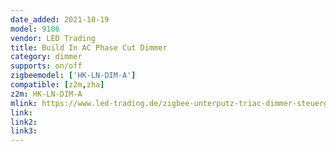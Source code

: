 ```yaml
---
date_added: 2021-10-19
model: 9106
vendor: LED Trading
title: Build In AC Phase Cut Dimmer
category: dimmer
supports: on/off
zigbeemodel: ['HK-LN-DIM-A']
compatible: [z2m,zha]
z2m: HK-LN-DIM-A
mlink: https://www.led-trading.de/zigbee-unterputz-triac-dimmer-steuergeraet-controller-230v-kompatibel
link:
link2: 
link3: 
---
```

